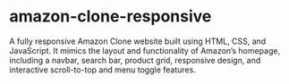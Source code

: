 # amazon-clone-responsive
A fully responsive Amazon Clone website built using HTML, CSS, and JavaScript. It mimics the layout and functionality of Amazon’s homepage, including a navbar, search bar, product grid, responsive design, and interactive scroll-to-top and menu toggle features.
